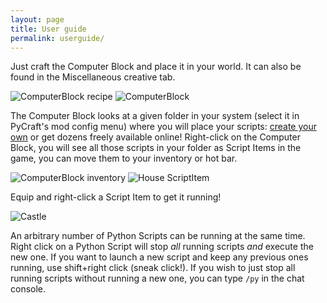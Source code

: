 ```yaml
---
layout: page
title: User guide
permalink: userguide/
---
```


Just craft the Computer Block and place it in your world. It can also be found in the Miscellaneous creative tab.

![ComputerBlock recipe](/testtt/images/recipe.png)
![ComputerBlock](/testtt/images/computerblock.png)

The Computer Block looks at a given folder in your system (select it in PyCraft's mod config menu) where you will place your scripts: [create your own](/startcoding/) or get dozens freely available online! Right-click on the Computer Block, you will see all those scripts in your folder as Script Items in the game, you can move them to your inventory or hot bar.

![ComputerBlock inventory](/testtt/images/computer_inventory.png)
![House ScriptItem](/testtt/images/scriptItem_house.png)

Equip and right-click a Script Item to get it running!

![Castle](/testtt/images/castle.png)

An arbitrary number of Python Scripts can be running at the same time. Right click on a Python Script will stop *all* running scripts *and* execute the new one. If you want to launch a new script and keep any previous ones running, use shift+right click (sneak click!). If you wish to just stop all running scripts without running a new one, you can type `/py` in the chat console.

